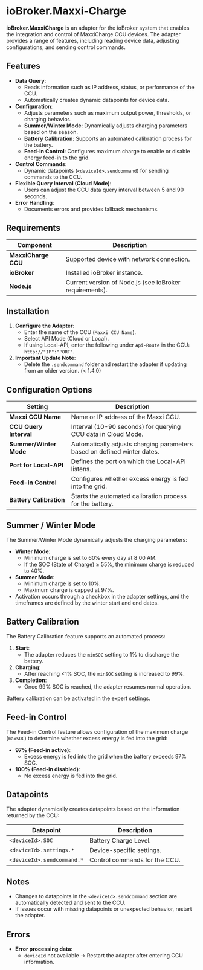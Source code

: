 # ioBroker.Maxxi-Charge

**ioBroker.MaxxiCharge** is an adapter for the ioBroker system that enables the integration and control of MaxxiCharge CCU devices. The adapter provides a range of features, including reading device data, adjusting configurations, and sending control commands.

## Features

- **Data Query**:
    - Reads information such as IP address, status, or performance of the CCU.
    - Automatically creates dynamic datapoints for device data.
- **Configuration**:
    - Adjusts parameters such as maximum output power, thresholds, or charging behavior.
    - **Summer/Winter Mode**: Dynamically adjusts charging parameters based on the season.
    - **Battery Calibration**: Supports an automated calibration process for the battery.
    - **Feed-in Control**: Configures maximum charge to enable or disable energy feed-in to the grid.
- **Control Commands**:
    - Dynamic datapoints (`<deviceId>.sendcommand`) for sending commands to the CCU.
- **Flexible Query Interval (Cloud Mode)**:
    - Users can adjust the CCU data query interval between 5 and 90 seconds.
- **Error Handling**:
    - Documents errors and provides fallback mechanisms.

## Requirements

| Component                | Description                                             |
|--------------------------|---------------------------------------------------------|
| **MaxxiCharge CCU**      | Supported device with network connection.               |
| **ioBroker**             | Installed ioBroker instance.                            |
| **Node.js**              | Current version of Node.js (see ioBroker requirements). |

## Installation

1. **Configure the Adapter**:
    - Enter the name of the CCU (`Maxxi CCU Name`).
    - Select API Mode (Cloud or Local).
    - If using Local-API, enter the following under `Api-Route` in the CCU: `http://"IP":"PORT"`.
2. **Important Update Note**:
    - Delete the `.sendcommand` folder and restart the adapter if updating from an older version. (< 1.4.0)

## Configuration Options

| Setting                   | Description                                                              |
|---------------------------|--------------------------------------------------------------------------|
| **Maxxi CCU Name**        | Name or IP address of the Maxxi CCU.                                     |
| **CCU Query Interval**    | Interval (10-90 seconds) for querying CCU data in Cloud Mode.             |
| **Summer/Winter Mode**    | Automatically adjusts charging parameters based on defined winter dates. |
| **Port for Local-API**    | Defines the port on which the Local-API listens.                         |
| **Feed-in Control**       | Configures whether excess energy is fed into the grid.                   |
| **Battery Calibration**   | Starts the automated calibration process for the battery.                |

## Summer / Winter Mode

The Summer/Winter Mode dynamically adjusts the charging parameters:

- **Winter Mode**:
    - Minimum charge is set to 60% every day at 8:00 AM.
    - If the SOC (State of Charge) ≥ 55%, the minimum charge is reduced to 40%.
- **Summer Mode**:
    - Minimum charge is set to 10%.
    - Maximum charge is capped at 97%.
- Activation occurs through a checkbox in the adapter settings, and the timeframes are defined by the winter start and end dates.

## Battery Calibration

The Battery Calibration feature supports an automated process:

1. **Start**:
    - The adapter reduces the `minSOC` setting to 1% to discharge the battery.
2. **Charging**:
    - After reaching <1% SOC, the `minSOC` setting is increased to 99%.
3. **Completion**:
    - Once 99% SOC is reached, the adapter resumes normal operation.

Battery calibration can be activated in the expert settings.

## Feed-in Control

The Feed-in Control feature allows configuration of the maximum charge (`maxSOC`) to determine whether excess energy is fed into the grid:

- **97% (Feed-in active)**:
    - Excess energy is fed into the grid when the battery exceeds 97% SOC.
- **100% (Feed-in disabled)**:
    - No excess energy is fed into the grid.

## Datapoints

The adapter dynamically creates datapoints based on the information returned by the CCU:

| Datapoint                  | Description                   |
|----------------------------|-------------------------------|
| `<deviceId>.SOC`           | Battery Charge Level.         |
| `<deviceId>.settings.*`    | Device-specific settings.     |
| `<deviceId>.sendcommand.*` | Control commands for the CCU. |

## Notes

- Changes to datapoints in the `<deviceId>.sendcommand` section are automatically detected and sent to the CCU.
- If issues occur with missing datapoints or unexpected behavior, restart the adapter.

## Errors

- **Error processing data**:
    - `deviceId` not available → Restart the adapter after entering CCU information.
